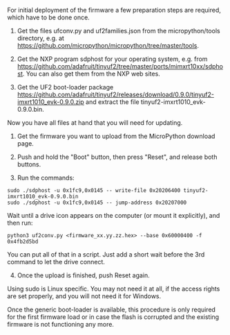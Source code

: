 For initial deployment of the firmware a few preparation steps are required, which
have to be done once.

1. Get the files ufconv.py and uf2families.json from the micropython/tools directory,
e.g. at https://github.com/micropython/micropython/tree/master/tools.

2. Get the NXP program sdphost for your operating system, e.g. from
https://github.com/adafruit/tinyuf2/tree/master/ports/mimxrt10xx/sdphost.
You can also get them from the NXP web sites.

3. Get the UF2 boot-loader package https://github.com/adafruit/tinyuf2/releases/download/0.9.0/tinyuf2-imxrt1010_evk-0.9.0.zip
and extract the file tinyuf2-imxrt1010_evk-0.9.0.bin.

Now you have all files at hand that you will need for updating.

1. Get the firmware you want to upload from the MicroPython download page.

2. Push and hold the "Boot" button, then press "Reset", and release both buttons.

3. Run the commands:

```
sudo ./sdphost -u 0x1fc9,0x0145 -- write-file 0x20206400 tinyuf2-imxrt1010_evk-0.9.0.bin
sudo ./sdphost -u 0x1fc9,0x0145 -- jump-address 0x20207000
```
Wait until a drive icon appears on the computer (or mount it explicitly), and then run:
```
python3 uf2conv.py <firmware_xx.yy.zz.hex> --base 0x60000400 -f 0x4fb2d5bd
```
You can put all of that in a script. Just add a short wait before the 3rd command to let the drive connect.

4. Once the upload is finished, push Reset again.

Using sudo is Linux specific. You may not need it at all, if the access rights are set properly,
and you will not need it for Windows.

Once the generic boot-loader is available, this procedure is only required for the first
firmware load or in case the flash is corrupted and the existing firmware is not functioning
any more.
